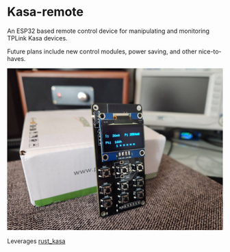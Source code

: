 # Kasa-remote

An ESP32 based remote control device for manipulating and monitoring TPLink Kasa devices.

Future plans include new control modules, power saving, and other nice-to-haves. 

![assembled](hardware/Assembled.jpg)

Leverages [rust_kasa](https://github.com/Paumanok/rust_kasa)
